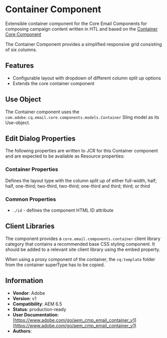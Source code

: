 <!--
Copyright 2021 Adobe

Licensed under the Apache License, Version 2.0 (the "License");
you may not use this file except in compliance with the License.
You may obtain a copy of the License at

    http://www.apache.org/licenses/LICENSE-2.0

Unless required by applicable law or agreed to in writing, software
distributed under the License is distributed on an "AS IS" BASIS,
WITHOUT WARRANTIES OR CONDITIONS OF ANY KIND, either express or implied.
See the License for the specific language governing permissions and
limitations under the License.
-->
# Container Component

Extensible container component for the Core Email Components for composing campaign content written in HTL and based on the [Container Core Component](https://github.com/adobe/aem-core-wcm-components/tree/main/content/src/content/jcr_root/apps/core/wcm/components/container/v1/container)

The Container Component provides a simplified responsive grid consisting of six columns.

## Features

* Configurable layout with dropdown of different column split up options
* Extends the core container component

## Use Object

The Container component uses the `com.adobe.cq.email.core.components.models.Container` Sling model as its Use-object.

## Edit Dialog Properties

The following properties are written to JCR for this Container component and are expected to be available as Resource properties:

### Container Properties

Defines the layout type with the column split up of either full-width, half; half, one-third; two-third, two-third; one-third and third; third; or third

### Common Properties

* `./id` - defines the component HTML ID attribute

## Client Libraries

The component provides a `core.email.components.container` client library category that contains a recommended base CSS styling component. It should be added to a relevant site client library using the embed property.

When using a proxy component of the container, the `cq:template` folder from the container superType has to be copied.

## Information

* **Vendor**: Adobe
* **Version**: v1
* **Compatibility**: AEM 6.5
* **Status**: production-ready
* **User Documentation**: [https://www.adobe.com/go/aem_cmp_email_container_v1](https://www.adobe.com/go/aem_cmp_email_container_v1)
* **Authors**:
